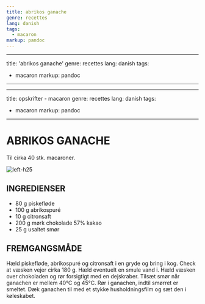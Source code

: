 ```yaml
---
title: abrikos ganache
genre: recettes
lang: danish
tags:
  - macaron
markup: pandoc
---
```

---
title: 'abrikos ganache'
genre: recettes
lang: danish
tags:
  - macaron
markup: pandoc
---
---
title: opskrifter - macaron
genre: recettes
lang: danish
tags:
  - macaron
markup: pandoc
---

# ABRIKOS GANACHE

Til cirka 40 stk. macaroner.

![](/home/fred/.repo/traductions/recettes/images/macaron_orange.jpg "left-h25")

## INGREDIENSER

- 80 g piskefløde
- 100 g abrikospuré
- 10 g citronsaft
- 200 g mørk chokolade 57% kakao
- 25 g usaltet smør

## FREMGANGSMÅDE

Hæld piskefløde, abrikospuré og citronsaft i en gryde og bring i kog.
Check at væsken vejer cirka 180 g.
Hæld eventuelt en smule vand i.
Hæld væsken over chokoladen og rør forsigtigt med en dejskraber.
Tilsæt smør når ganachen er mellem 40°C og 45°C.
Rør i ganachen, indtil smørret er smeltet.
Dæk ganachen til med et stykke husholdningsfilm og sæt den i køleskabet.
